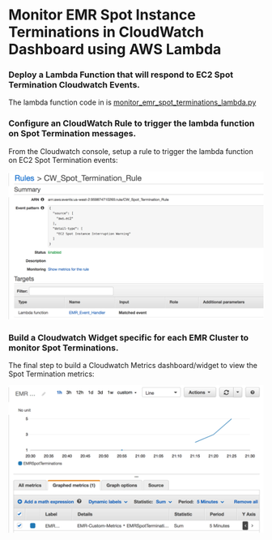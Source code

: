# Monitor EMR Spot Instance Terminations in CloudWatch Dashboard using AWS Lambda


### Deploy a Lambda Function that will respond to EC2 Spot Termination Cloudwatch Events.

The lambda function code in is [monitor_emr_spot_terminations_lambda.py](https://github.com/nmukerje/misc/blob/master/EMR_Spot_Terminations/monitor_emr_spot_terminations_lambda.py)

### Configure an CloudWatch Rule to trigger the lambda function on Spot Termination messages.

From the Cloudwatch console, setup a rule to trigger the lambda function on EC2 Spot Termination events:

![Cloudwatch Event Rule](https://github.com/nmukerje/misc/blob/master/EMR_Spot_Terminations/ec2_spot-termination_cw_rule.png)

### Build a Cloudwatch Widget specific for each EMR Cluster to monitor Spot Terminations.

The final step to build a Cloudwatch Metrics dashboard/widget to view the Spot Termination metrics:

![Cloudwatch Metrics Dashboard](https://github.com/nmukerje/misc/blob/master/EMR_Spot_Terminations/cw_chart.png)
